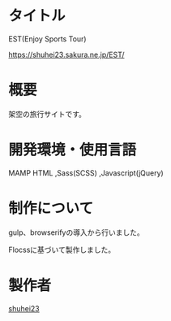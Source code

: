 # タイトル 
EST(Enjoy Sports Tour)

https://shuhei23.sakura.ne.jp/EST/

# 概要
架空の旅行サイトです。

# 開発環境・使用言語
MAMP
HTML ,Sass(SCSS) ,Javascript(jQuery)

# 制作について
gulp、browserifyの導入から行いました。

Flocssに基づいて製作しました。

# 製作者
[shuhei23](https://github.com/shuhei23/)


